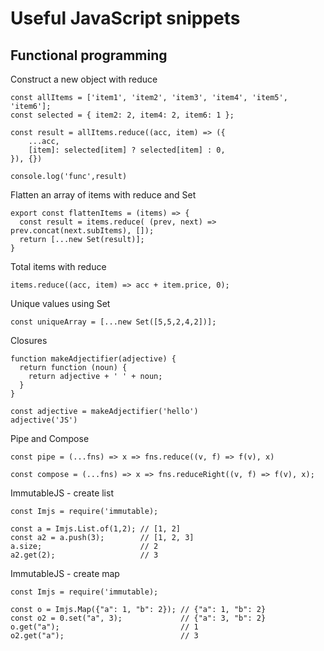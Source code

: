 # Useful JavaScript snippets

## Functional programming

Construct a new object with reduce

```
const allItems = ['item1', 'item2', 'item3', 'item4', 'item5', 'item6'];
const selected = { item2: 2, item4: 2, item6: 1 };

const result = allItems.reduce((acc, item) => ({
	...acc,
	[item]: selected[item] ? selected[item] : 0,
}), {})

console.log('func',result)
```

Flatten an array of items with reduce and Set

```
export const flattenItems = (items) => {
  const result = items.reduce( (prev, next) => prev.concat(next.subItems), []);
  return [...new Set(result)];
}
```

Total items with reduce

```
items.reduce((acc, item) => acc + item.price, 0);
```

Unique values using Set

```
const uniqueArray = [...new Set([5,5,2,4,2])];
```

Closures

```
function makeAdjectifier(adjective) {
  return function (noun) {
    return adjective + ' ' + noun;
  }
}

const adjective = makeAdjectifier('hello')
adjective('JS')
```

Pipe and Compose

```
const pipe = (...fns) => x => fns.reduce((v, f) => f(v), x)

const compose = (...fns) => x => fns.reduceRight((v, f) => f(v), x);
```

ImmutableJS - create list

```
const Imjs = require('immutable);

const a = Imjs.List.of(1,2); // [1, 2]
const a2 = a.push(3);        // [1, 2, 3]
a.size;                      // 2
a2.get(2);                   // 3
```

ImmutableJS - create map

```
const Imjs = require('immutable);

const o = Imjs.Map({"a": 1, "b": 2}); // {"a": 1, "b": 2}
const o2 = 0.set("a", 3);             // {"a": 3, "b": 2}
o.get("a");                           // 1
o2.get("a");                          // 3
```
